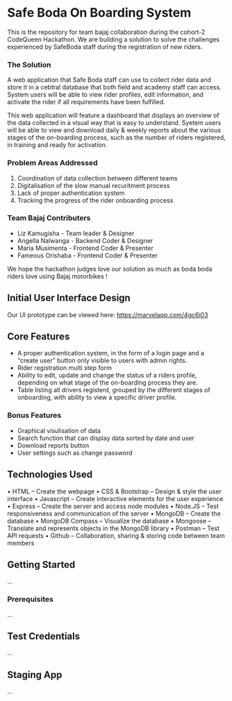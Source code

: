 # Safe Boda On Boarding System
This is the repository for team bajaj collaboration during the cohort-2 CodeQueen Hackathon.
We are building a solution to solve the challenges experienced by SafeBoda staff during the registration of new riders.

### The Solution
A web application that Safe Boda staff can use to collect rider data and store it in a cebtral database that both field and academy staff can access. System users will be able to view rider profiles, edit information, and activate the rider if all requirements have been fulfilled.

This web application will feature a dashboard that displays an overview of the data collected in a visual way that is easy to understand. Syetem users will be able to view and download daily & weekly reports about the various stages of the on-boarding process, such as the number of riders registered, in training and ready for activation.

### Problem Areas Addressed
1) Coordination of data collection between different teams
2) Digitalisation of the slow manual recuritment process
3) Lack of proper authentication system
4) Tracking the progress of the rider onboarding process

### Team Bajaj Contributers
* Liz Kamugisha - Team leader & Designer
* Angella Nalwanga - Backend Coder & Designer
* Maria  Musimenta - Frontend Coder & Presenter
* Fameous Orishaba - Frontend Coder & Presenter

We hope the hackathon judges love our solution as much as boda boda riders love using Bajaj motorbikes !

## Initial User Interface Design
Our UI prototype can be viewed here:
https://marvelapp.com/4gc6i03

## Core Features
* A proper authentication system, in the form of a login page and a “create user” button only visible to users with admin rights.
* Rider registration multi step form 
* Ability to edit, update and change the status of a riders profile, depending on what stage of the on-boarding process they are.
* Table listing all drivers registerd, grouped by the different stages of onboarding, with ability to view a specific driver profile.

### Bonus Features
* Graphical visulisation of data
* Search function that can display data sorted by date and user
* Download reports button
* User settings such as change password

## Technologies Used
•	HTML – Create the webpage
•	CSS & Bootstrap – Design & style the user interface
•	Javascript – Create interactive elements for the user experience
•	Express – Create the server and access node modules
•	Node.JS – Test responsiveness and communication of the server
•	MongoDB – Create the database
•	MongoDB Compass – Visualize the database
•	Mongoose – Translate and represents objects in the MongoDB library 
•	Postman – Test API requests
•	Github – Collaboration, sharing & storing code between team members

## Getting Started
...

### Prerequisites
...

## Test Credentials
...

## Staging App
...